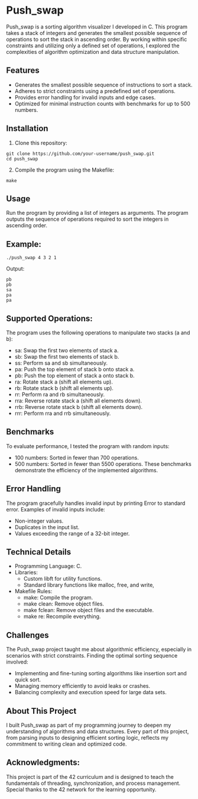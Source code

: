 # Push_swap

Push_swap is a sorting algorithm visualizer I developed in C. This program takes a stack of integers and generates the smallest possible sequence of operations to sort the stack in ascending order. By working within specific constraints and utilizing only a defined set of operations, I explored the complexities of algorithm optimization and data structure manipulation.

## Features
- Generates the smallest possible sequence of instructions to sort a stack.
- Adheres to strict constraints using a predefined set of operations.
- Provides error handling for invalid inputs and edge cases.
- Optimized for minimal instruction counts with benchmarks for up to 500 numbers.

## Installation
1. Clone this repository:
```
git clone https://github.com/your-username/push_swap.git  
cd push_swap  
```
2. Compile the program using the Makefile:
```
make
```

## Usage
Run the program by providing a list of integers as arguments. The program outputs the sequence of operations required to sort the integers in ascending order.

## Example:
```
./push_swap 4 3 2 1  
```
Output:
```
pb  
pb  
sa  
pa  
pa  
```

## Supported Operations:
The program uses the following operations to manipulate two stacks (a and b):
- sa: Swap the first two elements of stack a.
- sb: Swap the first two elements of stack b.
- ss: Perform sa and sb simultaneously.
- pa: Push the top element of stack b onto stack a.
- pb: Push the top element of stack a onto stack b.
- ra: Rotate stack a (shift all elements up).
- rb: Rotate stack b (shift all elements up).
- rr: Perform ra and rb simultaneously.
- rra: Reverse rotate stack a (shift all elements down).
- rrb: Reverse rotate stack b (shift all elements down).
- rrr: Perform rra and rrb simultaneously.

## Benchmarks
To evaluate performance, I tested the program with random inputs:
- 100 numbers: Sorted in fewer than 700 operations.
- 500 numbers: Sorted in fewer than 5500 operations.
These benchmarks demonstrate the efficiency of the implemented algorithms.

## Error Handling
The program gracefully handles invalid input by printing Error to standard error. Examples of invalid inputs include:
- Non-integer values.
- Duplicates in the input list.
- Values exceeding the range of a 32-bit integer.

## Technical Details
- Programming Language: C.
- Libraries:
  - Custom libft for utility functions.
  - Standard library functions like malloc, free, and write,
- Makefile Rules:
  - make: Compile the program.
  - make clean: Remove object files.
  - make fclean: Remove object files and the executable.
  - make re: Recompile everything.

## Challenges
The Push_swap project taught me about algorithmic efficiency, especially in scenarios with strict constraints. Finding the optimal sorting sequence involved:
- Implementing and fine-tuning sorting algorithms like insertion sort and quick sort.
- Managing memory efficiently to avoid leaks or crashes.
- Balancing complexity and execution speed for large data sets.

## About This Project
I built Push_swap as part of my programming journey to deepen my understanding of algorithms and data structures. Every part of this project, from parsing inputs to designing efficient sorting logic, reflects my commitment to writing clean and optimized code.

## Acknowledgments:
This project is part of the 42 curriculum and is designed to teach the fundamentals of threading, synchronization, and process management. Special thanks to the 42 network for the learning opportunity.

